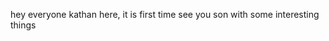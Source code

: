 hey everyone kathan here, it is first time 
see you son with some interesting things

<!---
kathan-soni/kathan-soni is a ✨ special ✨ repository because its `README.md` (this file) appears on your GitHub profile.
You can click the Preview link to take a look at your changes.
--->

